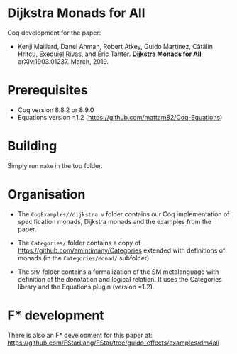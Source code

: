 Dijkstra Monads for All
=======================

Coq development for the paper:
- Kenji Maillard, Danel Ahman, Robert Atkey, Guido Martinez,
  Cătălin Hriţcu, Exequiel Rivas, and Éric Tanter.
  **[Dijkstra Monads for All](https://arxiv.org/abs/1903.01237)**.
  arXiv:1903.01237. March, 2019.

Prerequisites
=============

- Coq version 8.8.2 or 8.9.0
- Equations version =1.2 (https://github.com/mattam82/Coq-Equations)

Building
========

Simply run `make` in the top folder.

Organisation
============

* The `CoqExamples//dijkstra.v` folder contains our Coq implementation
  of specification monads, Dijkstra monads and the examples from the paper.

* The `Categories/` folder contains a copy of
  https://github.com/amintimany/Categories extended with definitions
  of monads (in the `Categories/Monad/` subfolder). 

* The `SM/` folder contains a formalization of the SM metalanguage
  with definition of the denotation and logical relation. It uses the
  Categories library and the Equations plugin (version =1.2).

F* development
==============

There is also an F* development for this paper at:
https://github.com/FStarLang/FStar/tree/guido_effects/examples/dm4all
